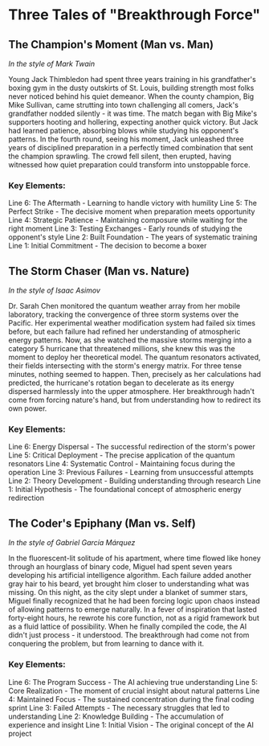 # Three Tales of "Breakthrough Force"

## The Champion's Moment (Man vs. Man)
*In the style of Mark Twain*

Young Jack Thimbledon had spent three years training in his grandfather's boxing gym in the dusty outskirts of St. Louis, building strength most folks never noticed behind his quiet demeanor. When the county champion, Big Mike Sullivan, came strutting into town challenging all comers, Jack's grandfather nodded silently - it was time. The match began with Big Mike's supporters hooting and hollering, expecting another quick victory. But Jack had learned patience, absorbing blows while studying his opponent's patterns. In the fourth round, seeing his moment, Jack unleashed three years of disciplined preparation in a perfectly timed combination that sent the champion sprawling. The crowd fell silent, then erupted, having witnessed how quiet preparation could transform into unstoppable force.

### Key Elements:
Line 6: The Aftermath - Learning to handle victory with humility
Line 5: The Perfect Strike - The decisive moment when preparation meets opportunity
Line 4: Strategic Patience - Maintaining composure while waiting for the right moment
Line 3: Testing Exchanges - Early rounds of studying the opponent's style
Line 2: Built Foundation - The years of systematic training
Line 1: Initial Commitment - The decision to become a boxer

## The Storm Chaser (Man vs. Nature)
*In the style of Isaac Asimov*

Dr. Sarah Chen monitored the quantum weather array from her mobile laboratory, tracking the convergence of three storm systems over the Pacific. Her experimental weather modification system had failed six times before, but each failure had refined her understanding of atmospheric energy patterns. Now, as she watched the massive storms merging into a category 5 hurricane that threatened millions, she knew this was the moment to deploy her theoretical model. The quantum resonators activated, their fields intersecting with the storm's energy matrix. For three tense minutes, nothing seemed to happen. Then, precisely as her calculations had predicted, the hurricane's rotation began to decelerate as its energy dispersed harmlessly into the upper atmosphere. Her breakthrough hadn't come from forcing nature's hand, but from understanding how to redirect its own power.

### Key Elements:
Line 6: Energy Dispersal - The successful redirection of the storm's power
Line 5: Critical Deployment - The precise application of the quantum resonators
Line 4: Systematic Control - Maintaining focus during the operation
Line 3: Previous Failures - Learning from unsuccessful attempts
Line 2: Theory Development - Building understanding through research
Line 1: Initial Hypothesis - The foundational concept of atmospheric energy redirection

## The Coder's Epiphany (Man vs. Self)
*In the style of Gabriel García Márquez*

In the fluorescent-lit solitude of his apartment, where time flowed like honey through an hourglass of binary code, Miguel had spent seven years developing his artificial intelligence algorithm. Each failure added another gray hair to his beard, yet brought him closer to understanding what was missing. On this night, as the city slept under a blanket of summer stars, Miguel finally recognized that he had been forcing logic upon chaos instead of allowing patterns to emerge naturally. In a fever of inspiration that lasted forty-eight hours, he rewrote his core function, not as a rigid framework but as a fluid lattice of possibility. When he finally compiled the code, the AI didn't just process - it understood. The breakthrough had come not from conquering the problem, but from learning to dance with it.

### Key Elements:
Line 6: The Program Success - The AI achieving true understanding
Line 5: Core Realization - The moment of crucial insight about natural patterns
Line 4: Maintained Focus - The sustained concentration during the final coding sprint
Line 3: Failed Attempts - The necessary struggles that led to understanding
Line 2: Knowledge Building - The accumulation of experience and insight
Line 1: Initial Vision - The original concept of the AI project